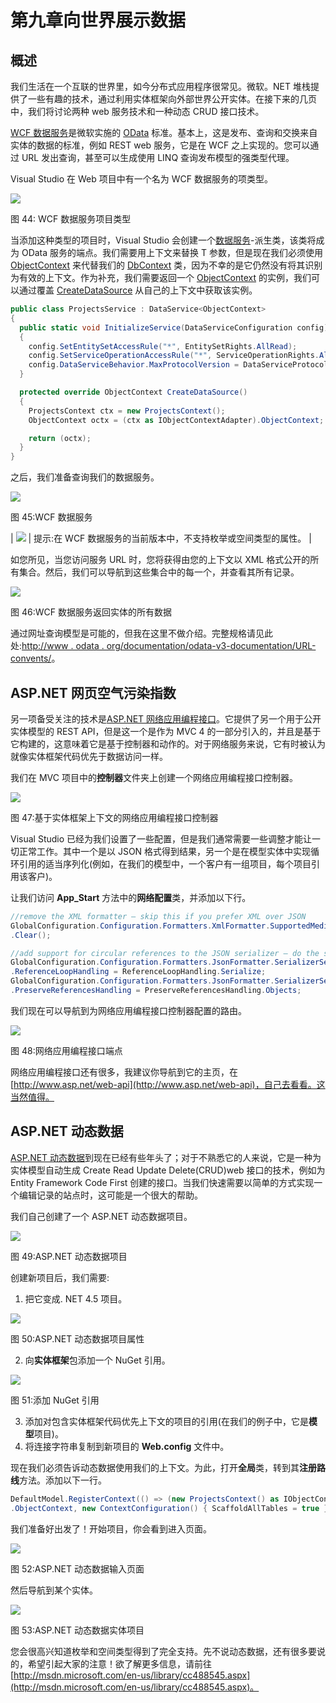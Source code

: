 # 第九章向世界展示数据

## 概述

我们生活在一个互联的世界里，如今分布式应用程序很常见。微软。NET 堆栈提供了一些有趣的技术，通过利用实体框架向外部世界公开实体。在接下来的几页中，我们将讨论两种 web 服务技术和一种动态 CRUD 接口技术。

[WCF 数据服务](http://msdn.microsoft.com/en-us/library/cc668792.aspx)是微软实施的 [OData](http://www.odata.org) 标准。基本上，这是发布、查询和交换来自实体的数据的标准，例如 REST web 服务，它是在 WCF 之上实现的。您可以通过 URL 发出查询，甚至可以生成使用 LINQ 查询发布模型的强类型代理。

Visual Studio 在 Web 项目中有一个名为 WCF 数据服务的项类型。

![](../Images/image077.jpg)

图 44: WCF 数据服务项目类型

当添加这种类型的项目时，Visual Studio 会创建一个[数据服务<T>](http://msdn.microsoft.com/en-us/library/cc646779.aspx)-派生类，该类将成为 OData 服务的端点。我们需要用上下文来替换 T 参数，但是现在我们必须使用 [ObjectContext](http://msdn.microsoft.com/en-us/library/system.data.objects.objectcontext.aspx) 来代替我们的 [DbContext](http://msdn.microsoft.com/en-us/library/system.data.entity.dbcontext.aspx) 类，因为不幸的是它仍然没有将其识别为有效的上下文。作为补充，我们需要返回一个 [ObjectContext](http://msdn.microsoft.com/en-us/library/system.data.objects.objectcontext.aspx) 的实例，我们可以通过覆盖 [CreateDataSource](http://msdn.microsoft.com/en-us/library/cc646746.aspx) 从自己的上下文中获取该实例。

```cs
public class ProjectsService : DataService<ObjectContext>
{
  public static void InitializeService(DataServiceConfiguration config)
  {
    config.SetEntitySetAccessRule("*", EntitySetRights.AllRead);
    config.SetServiceOperationAccessRule("*", ServiceOperationRights.All);
    config.DataServiceBehavior.MaxProtocolVersion = DataServiceProtocolVersion.V3;
  }

  protected override ObjectContext CreateDataSource()
  {
    ProjectsContext ctx = new ProjectsContext();
    ObjectContext octx = (ctx as IObjectContextAdapter).ObjectContext;

    return (octx);
  }
}

```

之后，我们准备查询我们的数据服务。

![](../Images/image078.jpg)

图 45:WCF 数据服务

| ![](../Images/tip.png) | 提示:在 WCF 数据服务的当前版本中，不支持枚举或空间类型的属性。 |

如您所见，当您访问服务 URL 时，您将获得由您的上下文以 XML 格式公开的所有集合。然后，我们可以导航到这些集合中的每一个，并查看其所有记录。

![](../Images/image079.jpg)

图 46:WCF 数据服务返回实体的所有数据

通过网址查询模型是可能的，但我在这里不做介绍。完整规格请见此处:[http://www . odata . org/documentation/odata-v3-documentation/URL-convents/](http://www.odata.org/documentation/odata-v3-documentation/url-conventions/)。

## ASP.NET 网页空气污染指数

另一项备受关注的技术是[ASP.NET 网络应用编程接口](http://www.asp.net/web-api)。它提供了另一个用于公开实体模型的 REST API，但是这一个是作为 MVC 4 的一部分引入的，并且是基于它构建的，这意味着它是基于控制器和动作的。对于网络服务来说，它有时被认为就像实体框架代码优先于数据访问一样。

我们在 MVC 项目中的**控制器**文件夹上创建一个网络应用编程接口控制器。

![](../Images/image080.jpg)

图 47:基于实体框架上下文的网络应用编程接口控制器

Visual Studio 已经为我们设置了一些配置，但是我们通常需要一些调整才能让一切正常工作。其中一个是以 JSON 格式得到结果，另一个是在模型实体中实现循环引用的适当序列化(例如，在我们的模型中，一个客户有一组项目，每个项目引用该客户)。

让我们访问 **App_Start** 方法中的**网络配置**类，并添加以下行。

```cs
//remove the XML formatter – skip this if you prefer XML over JSON
GlobalConfiguration.Configuration.Formatters.XmlFormatter.SupportedMediaTypes
.Clear();

//add support for circular references to the JSON serializer – do the same for XML
GlobalConfiguration.Configuration.Formatters.JsonFormatter.SerializerSettings
.ReferenceLoopHandling = ReferenceLoopHandling.Serialize;
GlobalConfiguration.Configuration.Formatters.JsonFormatter.SerializerSettings
.PreserveReferencesHandling = PreserveReferencesHandling.Objects;

```

我们现在可以导航到为网络应用编程接口控制器配置的路由。

![](../Images/image081.jpg)

图 48:网络应用编程接口端点

网络应用编程接口还有很多，我建议你导航到它的主页，在[http://www.asp.net/web-api](http://www.asp.net/web-api)，自己去看看。这当然值得。

## ASP.NET 动态数据

[ASP.NET 动态数据](http://msdn.microsoft.com/en-us/library/cc488545.aspx)到现在已经有些年头了；对于不熟悉它的人来说，它是一种为实体模型自动生成 Create Read Update Delete(CRUD)web 接口的技术，例如为 Entity Framework Code First 创建的接口。当我们快速需要以简单的方式实现一个编辑记录的站点时，这可能是一个很大的帮助。

我们自己创建了一个 ASP.NET 动态数据项目。

![](../Images/image082.jpg)

图 49:ASP.NET 动态数据项目

创建新项目后，我们需要:

1.  把它变成. NET 4.5 项目。

![](../Images/image083.jpg)

图 50:ASP.NET 动态数据项目属性

2.  向**实体框架**包添加一个 NuGet 引用。

![](../Images/image084.jpg)

图 51:添加 NuGet 引用

3.  添加对包含实体框架代码优先上下文的项目的引用(在我们的例子中，它是**模型**项目)。
4.  将连接字符串复制到新项目的 **Web.config** 文件中。

现在我们必须告诉动态数据使用我们的上下文。为此，打开**全局**类，转到其**注册路线**方法。添加以下一行。

```cs
DefaultModel.RegisterContext(() => (new ProjectsContext() as IObjectContextAdapter)
.ObjectContext, new ContextConfiguration() { ScaffoldAllTables = true });

```

我们准备好出发了！开始项目，你会看到进入页面。

![](../Images/image085.jpg)

图 52:ASP.NET 动态数据输入页面

然后导航到某个实体。

![](../Images/image086.jpg)

图 53:ASP.NET 动态数据实体项目

您会很高兴知道枚举和空间类型得到了完全支持。先不说动态数据，还有很多要说的，希望引起大家的注意！欲了解更多信息，请前往[http://msdn.microsoft.com/en-us/library/cc488545.aspx](http://msdn.microsoft.com/en-us/library/cc488545.aspx)。